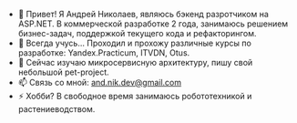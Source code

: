 - 👋 Привет! Я Андрей Николаев, являюсь бэкенд разротчиком на ASP.NET. В коммерческой разработке 2 года, занимаюсь решением бизнес-задач, поддержкой текущего кода и рефакторингом.
- 👀 Всегда учусь... Проходил и прохожу различные курсы по разработке: Yandex.Practicum, ITVDN, Otus.
- 🌱 Сейчас изучаю микросервисную архитектуру, пишу свой небольшой pet-project.
- 📫 Связь со мной: and.nik.dev@gmail.com
- ⚡ Хобби? В свободное время занимаюсь робототехникой и растениеводством.
